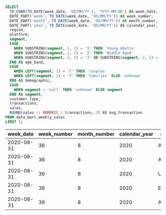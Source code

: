 ````sql

SELECT
  TO_CHAR(TO_DATE(week_date, 'DD/MM/YY'), 'YYYY-MM-DD') AS week_date,
  DATE_PART('week', TO_DATE(week_date, 'DD/MM/YY')) AS week_number,
  DATE_PART('month', TO_DATE(week_date, 'DD/MM/YY')) AS month_number,
  DATE_PART('year', TO_DATE(week_date, 'DD/MM/YY')) AS calendar_year, 
  region,
  platform,
  segment,
  CASE 
    WHEN SUBSTRING(segment, 2, 2) = '1' THEN 'Young Adults'
    WHEN SUBSTRING(segment, 2, 2) = '2' THEN 'Middle Aged'
    WHEN SUBSTRING(segment, 2, 2) = '3' OR SUBSTRING(segment, 2, 2) = '4' THEN 'Retirees' ELSE 'unknown'
  END AS age_band,
  CASE
    WHEN LEFT(segment, 1) = 'C' THEN 'Couples'
    WHEN LEFT(segment, 1) = 'F' THEN 'Families' ELSE 'unknown' 
  END AS demographic,
  CASE 
    WHEN segment = 'null' THEN 'unknown' ELSE segment
  END AS segment,
  customer_type,
  transactions,
  sales,
  ROUND(sales :: NUMERIC / transactions, 2) AS avg_transaction
FROM data_mart.weekly_sales
LIMIT 5;

````

| week_date  | week_number | month_number | calendar_year | region | platform | segment | age_band     | demographic | segment | customer_type | transactions | sales    | avg_transaction |
| ---------- | ----------- | ------------ | ------------- | ------ | -------- | ------- | ------------ | ----------- | ------- | ------------- | ------------ | -------- | --------------- |
| 2020-08-31 | 36          | 8            | 2020          | ASIA   | Retail   | C3      | Retirees     | Couples     | C3      | New           | 120631       | 3656163  | 30.31           |
| 2020-08-31 | 36          | 8            | 2020          | ASIA   | Retail   | F1      | Young Adults | Families    | F1      | New           | 31574        | 996575   | 31.56           |
| 2020-08-31 | 36          | 8            | 2020          | USA    | Retail   | null    | unknown      | unknown     | unknown | Guest         | 529151       | 16509610 | 31.20           |
| 2020-08-31 | 36          | 8            | 2020          | EUROPE | Retail   | C1      | Young Adults | Couples     | C1      | New           | 4517         | 141942   | 31.42           |
| 2020-08-31 | 36          | 8            | 2020          | AFRICA | Retail   | C2      | Middle Aged  | Couples     | C2      | New           | 58046        | 1758388  | 30.29           |
